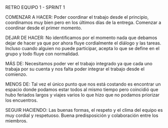 RETRO EQUIPO 1 - SPRINT 1

COMENZAR A HACER:
Poder coordinar el trabajo desde el principio, coordinamos muy bien pero en los últimos días de la entrega. Comenzar a coordinar desde el primer momento. 


DEJAR DE HACER:
No identificamos por el momento nada que debamos dejar de hacer ya que por ahora fluye cordialmente el diálogo y las tareas. Incluso cuando alguien no puede participar, acepta lo que se define en el grupo y todo fluye con normalidad. 




MÁS DE:
Necesitamos poder ver el trabajo integrado ya que cada uno trabaja por su cuenta y nos falta poder integrar el trabajo desde el comienzo. 


MENOS DE: Tal vez el único punto que nos está costando es encontrar un espacio donde podamos estar todos al mismo tiempo pero coincidió que hubo feriados largos y viajes  varios lo que hizo que no podamos priorizar los encuentros. 



SEGUIR HACIENDO:
Las buenas formas, el respeto y el clima del equipo es muy cordial y respetuoso. Buena predisposición y colaboración entre los miembros. 

